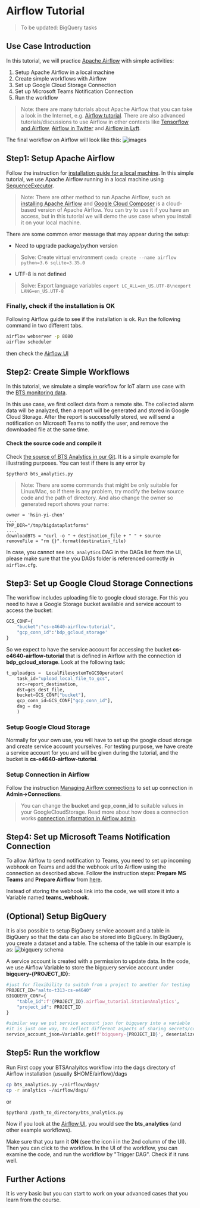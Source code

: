 # Airflow Tutorial

> To be updated: BigQuery tasks

## Use Case Introduction

In this tutorial, we will practice [Apache Airflow](https://airflow.apache.org/) with simple activities:

1. Setup Apache Airflow in a local machine
2. Create simple workflows with Airflow
3. Set up Google Cloud Storage Connection
4. Set up Microsoft Teams Notification Connection
5. Run the workflow

> Note: there are many tutorials about Apache Airflow that you can take a look in the Internet, e.g. [Airflow tutorial](https://github.com/tuanavu/airflow-tutorial). There are also advanced tutorials/discussions to use Airflow in other contexts like [Tensorflow and Airflow](https://www.tensorflow.org/tfx/tutorials/tfx/airflow_workshop), [Airflow in Twitter](https://blog.twitter.com/engineering/en_us/topics/insights/2018/ml-workflows.html) and [Airflow in Lyft](https://eng.lyft.com/running-apache-airflow-at-lyft-6e53bb8fccff).

The final workflow on Airflow will look like this:
![images](images/result.png)

## Step1: Setup Apache Airflow

Follow the instruction for [ installation guide for a local machine](https://airflow.apache.org/start.html). In this simple tutorial, we use Apache Airflow running in a local machine using [SequenceExecutor](https://airflow.apache.org/_api/airflow/executors/index.html).

> Note: There are other method to run Apache Airflow, such as [installing Apache Airflow](https://airflow.apache.org/installation.html) and [Google Cloud Composer](https://cloud.google.com/composer/) is a cloud-based version of Apache Airflow. You can try to use it if you have an access, but in this tutorial we will demo the use case when you install it on your local machine.

There are some common error message that may appear during the setup:

- Need to upgrade package/python version

> Solve: Create virtual environment
> `conda create --name airflow python=3.6 sqlite=3.35.0`

- UTF-8 is not defined

> Solve: Export language variables
> `export LC_ALL=en_US.UTF-8\nexport LANG=en_US.UTF-8`

### Finally, check if the installation is OK

Following Airflow guide to see if the installation is ok. Run the following command in two different tabs.

```bash
airflow webserver -p 8080
airflow scheduler
```

then check the [Airflow UI](http://localhost:8080)

## Step2: Create Simple Workflows

In this tutorial, we simulate a simple workflow for IoT alarm use case with the [BTS monitoring data](https://github.com/rdsea/bigdataplatforms/tree/master/data/bts).

In this use case, we first collect data from a remote site. The collected alarm data will be analyzed, then a report will be generated and stored in Google Cloud Storage. After the report is successfully stored, we will send a notification on Microsoft Teams to notify the user, and remove the downloaded file at the same time.

#### Check the source code and compile it

Check [the source of BTS Analytics in our Git](camerastateuploadfile/). It is a simple example for illustrating purposes. You can test if there is any error by

```
$python3 bts_analytics.py
```

> Note: There are some commands that might be only suitable for Linux/Mac, so if there is any problem, try modify the below source code and the path of directory. And also change the owner so generated report shows your name:

```
owner = 'hsin-yi-chen'
....
TMP_DIR="/tmp/bigdataplatforms"
....
downloadBTS = "curl -o " + destination_file + " " + source
removeFile = "rm {}".format(destination_file)
```

In case, you cannot see `bts_analytics` DAG in the DAGs list from the UI, please make sure that the you DAGs folder is referenced correctly in `airflow.cfg`.

## Step3: Set up Google Cloud Storage Connections

The workflow includes uploading file to google cloud storage. For this you need to have a Google Storage bucket available and service account to access the bucket:

```python
GCS_CONF={
    "bucket":"cs-e4640-airflow-tutorial",
    "gcp_conn_id":'bdp_gcloud_storage'
}
```

So we expect to have the service account for accessing the bucket **cs-e4640-airflow-tutorial** that is defined in Airflow with the connection id **bdp_gcloud_storage**. Look at the following task:

```python
t_uploadgcs =  LocalFilesystemToGCSOperator(
    task_id="upload_local_file_to_gcs",
    src=report_destination,
    dst=gcs_dest_file,
    bucket=GCS_CONF["bucket"],
    gcp_conn_id=GCS_CONF["gcp_conn_id"],
    dag = dag
    )

```

### Setup Google Cloud Storage

Normally for your own use, you will have to set up the google cloud storage and create service account yourselves.
For testing purpose, we have create a service account for you and will be given during the tutorial, and the bucket is **cs-e4640-airflow-tutorial**.

### Setup Connection in Airflow

Follow the instruction [Managing Airflow connections](https://cloud.google.com/composer/docs/how-to/managing/connections) to set up connection in **Admin->Connections**.

> You can change the **bucket** and **gcp_conn_id** to suitable values in your GoogleCloudStorage. Read more about how does a connection works [connection information in Airflow admin](https://airflow.apache.org/concepts.html#connections).

## Step4: Set up Microsoft Teams Notification Connection

To allow Airflow to send notification to Teams, you need to set up incoming webhook on Teams and add the webhook url to Airflow using the connection as described above. Follow the instruction steps: **Prepare MS Teams** and **Prepare Airflow** from [here](https://code.mendhak.com/Airflow-MS-Teams-Operator/#prepare-ms-teams).

Instead of storing the webhook link into the code, we will store it into a Variable named **teams_webhook**.

## (Optional) Setup BigQuery

It is also possible to setup BigQuery service account and a table in BigQuery so that the data can also be stored into BigQuery. In BigQuery, you create a dataset and a table. The schema of the table in our example is as:
![bigquery schema](images/bigquerystationschema.png)

A service account is created with a permission to update data. In the code, we use Airflow Variable to store the bigquery service account under **bigquery-{PROJECT_ID}**:

```python
#just for flexibility to switch from a project to another for testing
PROJECT_ID="aalto-t313-cs-e4640"
BIGQUERY_CONF={
    "table_id":f'{PROJECT_ID}.airflow_tutorial.StationAnalytics',
    "project_id": PROJECT_ID
}

#similar way we put service account json for bigquery into a variable
#it is just one way, to reflect different aspects of sharing secrets/common data
service_account_json=Variable.get(f'bigquery-{PROJECT_ID}', deserialize_json=True)

```

## Step5: Run the workflow

Run First copy your BTSAnalyitcs workflow into the dags directory of Airflow installation (usually $HOME/airflow)/dags

```bash
cp bts_analytics.py ~/airflow/dags/
cp -r analytics ~/airflow/dags/
```

or

```
$python3 /path_to_directory/bts_analytics.py
```

Now if you look at the [Airflow UI](http://localhost:8080), you would see the **bts_analytics** (and other example workflows).

Make sure that you turn it **ON** (see the icon **i** in the 2nd column of the UI). Then you can click to the workflow. In the UI of the workflow, you can examine the code, and run the workflow by "Trigger DAG". Check if it runs well.

## Further Actions

It is very basic but you can start to work on your advanced cases that you learn from the course.
